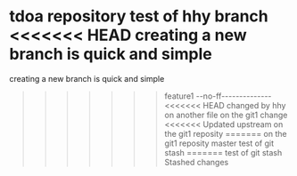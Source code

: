 tdoa repository
test of hhy branch
<<<<<<< HEAD
creating a new branch is quick and simple 
=======
creating a new branch is quick and simple
>>>>>>> feature1
--no-ff--------------
<<<<<<< HEAD
changed by hhy on another file 
on the git1 change
<<<<<<< Updated upstream
on the git1 reposity
=======
on the git1 reposity
>>>>>>> master
test of git stash
=======
test of git stash
>>>>>>> Stashed changes

